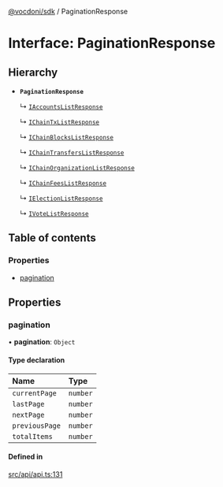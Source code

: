 [@vocdoni/sdk](/sdk) / PaginationResponse

# Interface: PaginationResponse

## Hierarchy

- **`PaginationResponse`**

  ↳ [`IAccountsListResponse`](IAccountsListResponse)

  ↳ [`IChainTxListResponse`](IChainTxListResponse)

  ↳ [`IChainBlocksListResponse`](IChainBlocksListResponse)

  ↳ [`IChainTransfersListResponse`](IChainTransfersListResponse)

  ↳ [`IChainOrganizationListResponse`](IChainOrganizationListResponse)

  ↳ [`IChainFeesListResponse`](IChainFeesListResponse)

  ↳ [`IElectionListResponse`](IElectionListResponse)

  ↳ [`IVoteListResponse`](IVoteListResponse)

## Table of contents

### Properties

- [pagination](PaginationResponse#pagination)

## Properties

### pagination

• **pagination**: `Object`

#### Type declaration

| Name | Type |
| :------ | :------ |
| `currentPage` | `number` |
| `lastPage` | `number` |
| `nextPage` | `number` |
| `previousPage` | `number` |
| `totalItems` | `number` |

#### Defined in

[src/api/api.ts:131](https://github.com/vocdoni/vocdoni-sdk/blob/179c92b4cecfec787d968dc02b519f64ee15c5d3/src/api/api.ts#L131)
